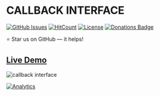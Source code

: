 # CALLBACK INTERFACE

[![GitHub Issues](https://img.shields.io/badge/contributions-welcome-brightgreen.svg?style=flat)](https://github.com/alikinvv/callback-interface/issues)  [![HitCount](http://hits.dwyl.com/alikinvv/callback-interface.svg)](http://hits.dwyl.com/alikinvv/callback-interface)  [![License](https://img.shields.io/badge/license-MIT-blue.svg)](https://opensource.org/licenses/MIT)  [![Donations Badge](https://yourdonation.rocks/images/badge.svg)](https://www.paypal.me/alikinvv)

:star: Star us on GitHub — it helps!

## [Live Demo](https://alikinvv.github.io/callback-interface/)

![callback interface](https://cdn.dribbble.com/users/1773016/screenshots/5735666/2.gif)

[![Analytics](https://ga-beacon.appspot.com/UA-31485994-5/callback-interface)](https://github.com/alikinvv/callback-interface)
